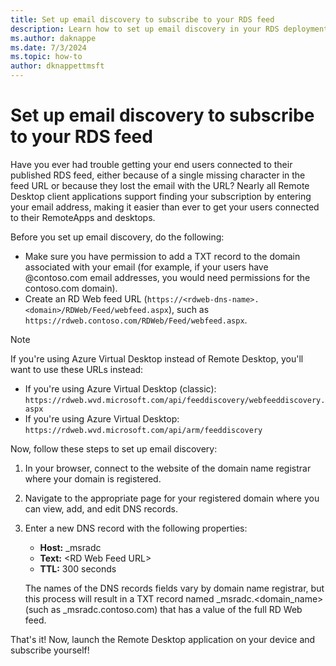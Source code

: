 ```yaml
---
title: Set up email discovery to subscribe to your RDS feed
description: Learn how to set up email discovery in your RDS deployment.
ms.author: daknappe
ms.date: 7/3/2024
ms.topic: how-to
author: dknappettmsft
---
```

# Set up email discovery to subscribe to your RDS feed

Have you ever had trouble getting your end users connected to their published RDS feed, either because of a single missing character in the feed URL or because they lost the email with the URL? Nearly all Remote Desktop client applications support finding your subscription by entering your email address, making it easier than ever to get your users connected to their RemoteApps and desktops.

Before you set up email discovery, do the following:

- Make sure you have permission to add a TXT record to the domain associated with your email (for example, if your users have @contoso.com email addresses, you would need permissions for the contoso.com domain).
- Create an RD Web feed URL (`https://<rdweb-dns-name>.<domain>/RDWeb/Feed/webfeed.aspx`), such as `https://rdweb.contoso.com/RDWeb/Feed/webfeed.aspx`.

>[!NOTE]
>If you're using Azure Virtual Desktop instead of Remote Desktop, you'll want to use these URLs instead:
>
>- If you're using Azure Virtual Desktop (classic): `https://rdweb.wvd.microsoft.com/api/feeddiscovery/webfeeddiscovery.aspx`
>- If you're using Azure Virtual Desktop: `https://rdweb.wvd.microsoft.com/api/arm/feeddiscovery`

Now, follow these steps to set up email discovery:

1. In your browser, connect to the website of the domain name registrar where your domain is registered.
2. Navigate to the appropriate page for your registered domain where you can view, add, and edit DNS records.
3. Enter a new DNS record with the following properties:
   - **Host:** _msradc
   - **Text:** \<RD Web Feed URL\>
   - **TTL:** 300 seconds

   The names of the DNS records fields vary by domain name registrar, but this process will result in a TXT record named _msradc.\<domain_name\> (such as _msradc.contoso.com) that has a value of the full RD Web feed.

That's it! Now, launch the Remote Desktop application on your device and subscribe yourself!

